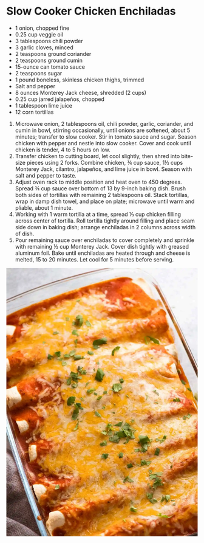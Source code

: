 # Slow Cooker Chicken Enchiladas

- 1 onion, chopped fine
- 0.25 cup veggie oil
- 3 tablespoons chili powder
- 3 garlic cloves, minced
- 2 teaspoons ground coriander
- 2 teaspoons ground cumin
- 15-ounce can tomato sauce
- 2 teaspoons sugar
- 1 pound boneless, skinless chicken thighs, trimmed
- Salt and pepper
- 8 ounces Monterey Jack cheese, shredded (2 cups)
- 0.25 cup jarred jalapeños, chopped
- 1 tablespoon lime juice
- 12 corn tortillas

1. Microwave onion, 2 tablespoons oil, chili powder, garlic, coriander, and cumin in bowl, stirring occasionally, until onions are softened, about 5 minutes; transfer to slow cooker. Stir in tomato sauce and sugar. Season chicken with pepper and nestle into slow cooker. Cover and cook until chicken is tender, 4 to 5 hours on low.
2. Transfer chicken to cutting board, let cool slightly, then shred into bite-size pieces using 2 forks. Combine chicken, ¾ cup sauce, 1½ cups Monterey Jack, cilantro, jalapeños, and lime juice in bowl. Season with salt and pepper to taste.
3. Adjust oven rack to middle position and heat oven to 450 degrees. Spread ¾ cup sauce over bottom of 13 by 9-inch baking dish. Brush both sides of tortillas with remaining 2 tablespoons oil. Stack tortillas, wrap in damp dish towel, and place on plate; microwave until warm and pliable, about 1 minute.
4. Working with 1 warm tortilla at a time, spread ⅓ cup chicken filling across center of tortilla. Roll tortilla tightly around filling and place seam side down in baking dish; arrange enchiladas in 2 columns across width of dish.
5. Pour remaining sauce over enchiladas to cover completely and sprinkle with remaining ½ cup Monterey Jack. Cover dish tightly with greased aluminum foil. Bake until enchiladas are heated through and cheese is melted, 15 to 20 minutes. Let cool for 5 minutes before serving.

![Untitled](Slow%20Cooker%20Chicken%20Enchiladas%207ba11aa276c34b8388059a153ab5bf97/Untitled.png)